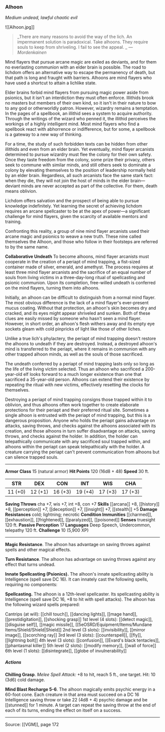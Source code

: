 ### Alhoon
_Medium undead, lawful chaotic evil_

![[Alhoon.jpg]]

> _There are many reasons to avoid the way of the lich. An impermanent solution is paradoxical. Take alhoons. They require souls to keep from shriveling. I fail to see the appeal.
_
> _—Mordenkainen_

Mind flayers that pursue arcane magic are exiled as deviants, and for them no everlasting communion with an elder brain is possible. The road to lichdom offers an alternative way to escape the permanency of death, but that path is long and fraught with barriers. Alhoons are mind flayers who have used a shortcut to attain a lichlike state.

Elder brains forbid mind flayers from pursuing magic power aside from psionics, but it isn't an interdiction they must often enforce. Illithids brook no masters but members of their own kind, so it isn't in their nature to bow to any god or otherworldly patron. However, wizardry remains a temptation. In the pages of a spellbook, an illithid sees a system to acquire authority. Through the writings of the wizard who penned it, the illithid perceives the workings of a highly intelligent mind. Most mind flayers who find a spellbook react with abhorrence or indifference, but for some, a spellbook is a gateway to a new way of thinking.

For a time, the study of such forbidden texts can be hidden from other illithids and even from an elder brain. Yet eventually, mind flayer arcanists determined to pursue wizardry must flee the colony for their own safety. Once they taste freedom from the colony, some prize their privacy, others seek to commune with similar minds, and still others seek to dominate a colony by elevating themselves to the position of leadership normally held by an elder brain. Regardless, all such arcanists face the same stark fact: when they die, they will not join the host of minds in the elder brain—deviant minds are never accepted as part of the collective. For them, death means oblivion.

Lichdom offers salvation and the prospect of being able to pursue knowledge indefinitely. Yet learning the secret of achieving lichdom requires an arcane spellcaster to be at the apex of power—a significant challenge for mind flayers, given the scarcity of available mentors and training.

Confronting this reality, a group of nine mind flayer arcanists used their arcane magic and psionics to weave a new truth. These nine called themselves the Alhoon, and those who follow in their footsteps are referred to by the same name.

**Collaborative Undeath** To become alhoons, mind flayer arcanists must cooperate in the creation of a periapt of mind trapping, a fist-sized container made of silver, emerald, and amethyst. The process requires at least three mind flayer arcanists and the sacrifice of an equal number of souls from living victims in a three-day-long ritual of spellcasting and psionic communion. Upon its completion, free-willed undeath is conferred on the mind flayers, turning them into alhoons.

Initially, an alhoon can be difficult to distinguish from a normal mind flayer. The most obvious difference is the lack of a mind flayer's ever-present mucus coating. Without that protection, an alhoon's skin becomes dry and cracked, and its eyes might appear shriveled and sunken. Both of these clues are easily missed by someone who hasn't seen a mind flayer. However, in short order, an alhoon's flesh withers away and its empty eye sockets gleam with cold pinpricks of light like those of other liches.

Unlike a true lich's phylactery, the periapt of mind trapping doesn't restore the alhoons to undeath if they are destroyed. Instead, a destroyed alhoon's mind is transferred to the periapt, where it remains in communion with any other trapped alhoon minds, as well as the souls of those sacrificed.

The undeath conferred by a periapt of mind trapping lasts only so long as the life of the living victim selected. Thus an alhoon who sacrificed a 200-year-old elf looks forward to a much longer existence than one that sacrificed a 35-year-old person. Alhoons can extend their existence by repeating the ritual with new victims, effectively resetting the clocks for themselves.

Destroying a periapt of mind trapping consigns those trapped within it to oblivion, and thus alhoons often work together to create elaborate protections for their periapt and their preferred ritual site. Sometimes a single alhoon is entrusted with the periapt of mind trapping, but this is a dangerous proposition. Anyone who holds the periapt gains advantage on attacks, saving throws, and checks against the alhoons associated with its creation, and those alhoons in turn suffer disadvantage on attacks, saving throws, and checks against the holder. In addition, the holder can telepathically communicate with any sacrificed soul trapped within, and alhoons within the periapt can speak telepathically with the holder. A creature carrying the periapt can't prevent communication from alhoons but can silence trapped souls.




---

**Armor Class** 15 (natural armor)
**Hit Points** 120 (16d8 + 48)
**Speed** 30 ft.

| STR     | DEX     | CON     | INT     | WIS     | CHA     |
|---------|---------|---------|---------|---------|---------|
| 11 (+0) | 12 (+1) | 16 (+3) | 19 (+4) | 17 (+3) | 17 (+3) |

**Saving Throws** cha +7, wis +7, int +8, con +7
**Skills** [[arcana]] +8, [[history]] +8, [[perception]] +7, [[deception]] +7, [[insight]] +7, [[stealth]] +5
**Damage Resistances** cold; lightning; necrotic
**Condition Immunities** [[charmed]], [[exhaustion]], [[frightened]], [[paralyzed]], [[poisoned]]
**Senses** truesight 120 ft.
**Passive Perception** 17
**Languages** Deep Speech, Undercommon, telepathy 120 ft.
**Challenge** 10 (5,900 XP)

---

**Magic Resistance**. The alhoon has advantage on saving throws against spells and other magical effects.

**Turn Resistance**. The alhoon has advantage on saving throws against any effect that turns undead.

**Innate Spellcasting (Psionics).** The alhoon's innate spellcasting ability is Intelligence (spell save DC 16). It can innately cast the following spells, requiring no components:

**Spellcasting.** The alhoon is a 12th-level spellcaster. Its spellcasting ability is Intelligence (spell save DC 16, +8 to hit with spell attacks). The alhoon has the following wizard spells prepared:

Cantrips (at will): [[chill touch]], [[dancing lights]], [[mage hand]], [[prestidigitation]], [[shocking grasp]]
1st level (4 slots): [[detect magic]], [[disguise self]], [[magic missile]], [[5eOSRD/Equipment/Items/Mundane Items/Shield/Shield|Shield]]
2nd level (3 slots): [[invisibility]], [[mirror image]], [[scorching ray]]
3rd level (3 slots): [[counterspell]], [[fly]], [[lightning bolt]]
4th level (3 slots): [[confusion]], [[Evard's black tentacles]], [[phantasmal killer]]
5th level (2 slots): [[modify memory]], [[wall of force]]
6th level (1 slots): [[disintegrate]], [[globe of invulnerability]]

##### Actions
**Chilling Grasp**. _Melee Spell Attack:_ +8 to hit, reach 5 ft., one target. Hit: 10 (3d6) cold damage.

**Mind Blast Recharge 5-6**. The alhoon magically emits psychic energy in a 60-foot cone. Each creature in that area must succeed on a DC 16 Intelligence saving throw or take 22 (4d8 + 4) psychic damage and be [[stunned]] for 1 minute. A target can repeat the saving throw at the end of each of its turns, ending the effect on itself on a success.


---

Source: [[VGM]], page 172